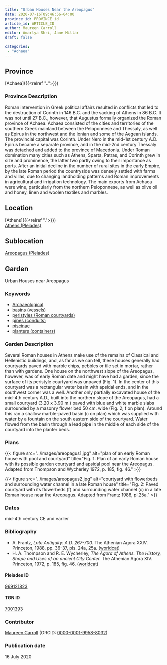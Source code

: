 ```yaml
---
title: "Urban Houses Near the Areopagus"
date: 2020-07-16T09:46:56-04:00
province_id: PROVINCE_id
article_id: ARTICLE_ID
author: Maureen Carroll
editor: Amartya Shri, Jane Millar
draft: false

categories:
 - "Achaea"
---
```


## Province

[Achaea]({{<relref "..">}})

### Province Description

Roman intervention in Greek political affairs resulted in conflicts that led to the destruction of Corinth in 146 B.C. and the sacking of Athens in 86 B.C. It was not until 27 B.C., however, that Augustus formally organized the Roman province of Achaea. Achaea consisted of the cities and territories of the southern Greek mainland between the Peloponnese and Thessaly, as well as Epirus in the northwest and the Ionian and some of the Aegean islands.
The provincial capital was Corinth. Under Nero in the mid-1st century A.D. Epirus became a separate province, and in the mid-2nd century Thessaly was detached and added to the province of Macedonia. Under Roman domination many cities such as Athens, Sparta, Patras, and Corinth grew in size and prominence, the latter two partly owing to their importance as ports.  After an initial decline in the number of rural sites in the early Empire, by the late Roman period the countryside was densely settled with farms and villas, due to changing landholding patterns and Roman improvements in agricultural and irrigation technology. The main exports from Achaea were wine, particularly from the northern Peloponnese, as well as olive oil and honey, linen and woolen textiles and marbles.


## Location

[Athens]({{<relref ".">}}) \
[Athens (Pleiades)](https://pleiades.stoa.org/places/579885)

<!--### Location Description-->

<!-- LEAVE THIS BLANK FOR NOW -->

## Sublocation

[Areopagus (Pleiades)](https://pleiades.stoa.org/places/969121823)

<!--### Sublocation Description-->

<!-- DESCRIPTION -->

## Garden

Urban Houses near Areopagus

### Keywords

- [Archaeological](#)
- [basins (vessels)](http://vocab.getty.edu/page/aat/300045614)
- [peristyles (Roman courtyards)](http://vocab.getty.edu/page/aat/300080971)
- [pipes (conduits)](http://vocab.getty.edu/page/aat/300014662)
- [piscinae](http://vocab.getty.edu/page/aat/300375619)
- [planters (containers)](http://vocab.getty.edu/page/aat/300237566)

### Garden Description

Several Roman houses in Athens make use of the remains of Classical and Hellenistic buildings, and, as far as we can tell, these houses generally had courtyards paved with marble chips, pebbles or tile set in mortar, rather than with gardens.  One house on the northwest slope of the Areopagus, however, was of early Roman date and might have had a garden, since the surface of its peristyle courtyard was unpaved (Fig. 1).  In the center of this courtyard was a rectangular water basin with apsidal ends, and in the southwest corner was a well.
Another only partially excavated house of the mid-4th century A.D., built into the northern slope of the Areopagus, had a small courtyard (3.20 x 3.90 m.) paved with blue and white marble slabs surrounded by a masonry flower bed 50 cm. wide (Fig. 2; f on plan).  Around this ran a shallow marble-paved basin (c on plan) which was supplied with water by a fountain on the south eastern side of the courtyard.  Water flowed from the basin through a lead pipe in the middle of each side of the courtyard into the planter beds.

<!--### Maps-->

<!--
{{< figure src="../images/image_name.ext" alt="alt_text" title="CAPTION" >}}
-->

### Plans
{{< figure src="../images/areopagus1.jpg" alt="plan of an early Roman house with pool and courtyard" title="Fig. 1:  Plan of an early Roman house with its possible garden courtyard and apsidal pool near the Areopagus. Adapted from Thompson and Wycherley 1972, p. 185, fig. 46." >}}

{{< figure src="../images/areopagus2.jpg" alt="courtyard with flowerbeds and surrounding water channel in a late Roman house" title="Fig. 2:  Paved courtyard with its flowerbeds (f) and surrounding water channel (c) in a late Roman house near the Areopagus. Adapted from Frantz 1988, pl.25a." >}}

### Dates

mid-4th century CE and earlier

### Bibliography

* A. Frantz, *Late Antiquity: A.D. 267-700.* The Athenian Agora XXIV. Princeton, 1988, pp. 36-37, pls. 24a, 25a. [(worldcat)](http://www.worldcat.org/oclc/63179976)
* H. A. Thompson and R. E. Wycherley, *The Agora of Athens. The History, Shape and Uses of an ancient City Center.* The Athenian Agora XIV. Princeton, 1972, p. 185, fig. 46. [(worldcat)](http://www.worldcat.org/oclc/805087483)

<!--#### Periodo ID-->

<!-- [PERIODO_ID](https://pleiades.stoa.org/places/PLEIADES_ID) -->

#### Pleiades ID

[969121823](https://pleiades.stoa.org/places/969121823)

#### TGN ID

[7001393](http://vocab.getty.edu/page/tgn/7001393)

### Contributor

[Maureen Carroll](link) (ORCID: [0000-0001-9958-8032](https://orcid.org/0000-0001-9958-8032))  

### Publication date

16 July 2020

<!--### Related articles-->

<!-- Links to other related articles. Leave blank for now -->

